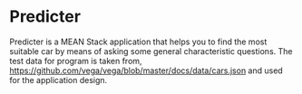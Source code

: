 # Predicter
Predicter is a MEAN Stack application that helps you to find the most suitable car by means of asking 
some general characteristic questions. The test data for program is taken from,
https://github.com/vega/vega/blob/master/docs/data/cars.json and used for the application design.

